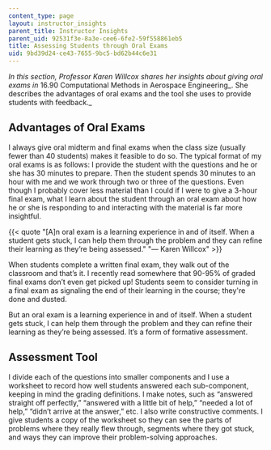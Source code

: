 ```yaml
---
content_type: page
layout: instructor_insights
parent_title: Instructor Insights
parent_uid: 92531f3e-8a3e-cee6-6fe2-59f558861eb5
title: Assessing Students through Oral Exams
uid: 9bd39d24-ce43-7655-9bc5-bd62b44c6e31
---
```


_In this section, Professor Karen Willcox shares her insights about giving oral exams in_ 16.90 Computational Methods in Aerospace Engineering_. She describes the advantages of oral exams and the tool she uses to provide students with feedback._ 

Advantages of Oral Exams
------------------------

I always give oral midterm and final exams when the class size (usually fewer than 40 students) makes it feasible to do so. The typical format of my oral exams is as follows: I provide the student with the questions and he or she has 30 minutes to prepare. Then the student spends 30 minutes to an hour with me and we work through two or three of the questions. Even though I probably cover less material than I could if I were to give a 3-hour final exam, what I learn about the student through an oral exam about how he or she is responding to and interacting with the material is far more insightful.

{{< quote "[A]n oral exam is a learning experience in and of itself. When a student gets stuck, I can help them through the problem and they can refine their learning as they’re being assessed." "— Karen Willcox" >}}

When students complete a written final exam, they walk out of the classroom and that’s it. I recently read somewhere that 90-95% of graded final exams don’t even get picked up! Students seem to consider turning in a final exam as signaling the end of their learning in the course; they're done and dusted.

But an oral exam is a learning experience in and of itself. When a student gets stuck, I can help them through the problem and they can refine their learning as they’re being assessed. It’s a form of formative assessment.

Assessment Tool
---------------

I divide each of the questions into smaller components and I use a worksheet to record how well students answered each sub-component, keeping in mind the grading definitions. I make notes, such as “answered straight off perfectly,” “answered with a little bit of help,” “needed a lot of help,” “didn’t arrive at the answer,” etc. I also write constructive comments. I give students a copy of the worksheet so they can see the parts of problems where they really flew through, segments where they got stuck, and ways they can improve their problem-solving approaches.